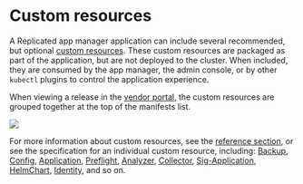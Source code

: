 # Custom resources

A Replicated app manager application can include several recommended, but optional [custom resources](custom-resource-about).
These custom resources are packaged as part of the application, but are not deployed to the cluster.
When included, they are consumed by the app manager, the admin console, or by other `kubectl` plugins to control the application experience.

When viewing a release in the [vendor portal](https://vendor.replicated.com/releases/), the custom resources are grouped together at the top of the manifests list.

![](/images/kots-custom-resources.png)

For more information about custom resources, see the [reference section](custom-resource-about), or see the specification for an individual custom resource, including: [Backup](custom-resource-backup), [Config](custom-resource-config), [Application](custom-resource-application), [Preflight](custom-resource-preflight), [Analyzer](https://troubleshoot.sh/reference/analyzers/overview/), [Collector](https://troubleshoot.sh/reference/collectors/overview/), [Sig-Application](custom-resource-sig-application), [HelmChart](custom-resource-helmchart), [Identity](custom-resource-identity), and so on.
